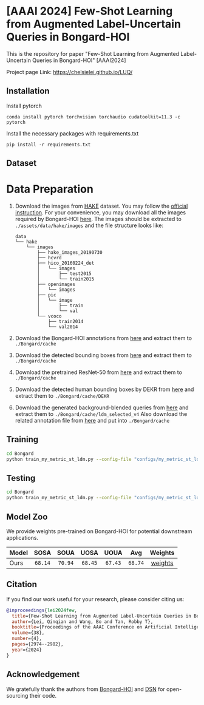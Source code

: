 # [AAAI 2024] Few-Shot Learning from Augmented Label-Uncertain Queries in Bongard-HOI
This is the repository for paper "Few-Shot Learning from Augmented Label-Uncertain Queries in Bongard-HOI" [AAAI2024] 

Project page Link: https://chelsielei.github.io/LUQ/

## Installation
Install pytorch
```
conda install pytorch torchvision torchaudio cudatoolkit=11.3 -c pytorch
```

Install the necessary packages with requirements.txt
```
pip install -r requirements.txt
```
## Dataset
Data Preparation
===

1. Download the images from [HAKE](http://hake-mvig.cn/) dataset. You may follow the [official instruction](https://github.com/DirtyHarryLYL/HAKE/tree/master/Images#download-images-for-hake). For your convenience, you may download all the images required by Bongard-HOI [here](https://zenodo.org/record/7079175/files/bongard_hoi_images.tar?download=1). The images should be extracted to `./assets/data/hake/images` and the file structure looks like:
    ```plain
    data
    └── hake
        └── images
            ├── hake_images_20190730
            ├── hcvrd
            ├── hico_20160224_det
            │   └── images
            │       ├── test2015
            │       └── train2015
            ├── openimages
            │   └── images
            ├── pic
            │   └── image
            │       ├── train
            │       └── val
            └── vcoco
                ├── train2014
                └── val2014
    ```

2. Download the Bongard-HOI annotations from [here](https://zenodo.org/record/7079175/files/bongard_hoi_annotations.tar?download=1) and extract them to `./Bongard/cache`

3. Download the detected bounding boxes from [here](https://zenodo.org/record/7079175/files/hico_faster_rcnn_R_101_DC5_3x_objectness.pkl?download=1) and extract them to `./Bongard/cache`

4. Download the pretrained ResNet-50 from [here](https://zenodo.org/record/7079175/files/resnet.tar?download=1) and extract them to `./Bongard/cache`

5. Download the detected human bounding boxes by DEKR from [here](https://drive.google.com/file/d/1eQz95ilcC3xCZVRAxsqNA3WeQufOmxTw/view?usp=drive_link) and extract them to `./Bongard/cache/DEKR`

6. Download the generated background-blended queries from [here](https://drive.google.com/file/d/1P2ysdID_4jpazxOqBlTpp2AdsGKVE0NI/view?usp=drive_link) and extract them to `./Bongard/cache/ldm_selected_v4`
Also download the related annotation file from [here](https://drive.google.com/file/d/15z5kt5uZJdGyhGHyAsg8u0trh_z1_q-u/view?usp=drive_link) and put into `./Bongard/cache`




## Training
```bash
cd Bongard 
python train_my_metric_st_ldm.py --config-file "configs/my_metric_st_ldm.yaml" 
```

## Testing
```bash
cd Bongard 
python train_my_metric_st_ldm.py --config-file "configs/my_metric_st_ldm.yaml"  --test_only --test_model "<path to best_model.pth>"
```

## Model Zoo
We provide weights pre-trained on Bongard-HOI for potential downstream applications. 

|Model|SOSA|SOUA|UOSA|UOUA|Avg|Weights|
|:-|:-:|:-:|:-:|:-:|:-:|:-:|
|Ours|`68.14`| `70.94`| `68.45`| `67.43`|`68.74`|[weights](https://drive.google.com/file/d/10W1lksHoCpMQxADPkbhMMZpUilWRpKbe/view?usp=drive_link)|



## Citation

If you find our work useful for your research, please consider citing us:

```bibtex
@inproceedings{lei2024few,
  title={Few-Shot Learning from Augmented Label-Uncertain Queries in Bongard-HOI},
  author={Lei, Qinqian and Wang, Bo and Tan, Robby T},
  booktitle={Proceedings of the AAAI Conference on Artificial Intelligence},
  volume={38},
  number={4},
  pages={2974--2982},
  year={2024}
}
```

## Acknowledgement
We gratefully thank the authors from [Bongard-HOI](https://github.com/NVlabs/Bongard-HOI/tree/master) and [DSN](https://github.com/chrysts/dsn_fewshot) for open-sourcing their code.
